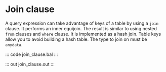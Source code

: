 # Join clause

A query expression can take advantage of keys of a table by using a `join` clause. It performs an inner equijoin. The result is similar to using nested `from` clauses and `where` clause. It is implemented as a hash join. Table keys allow you to avoid building a hash table. The type to join on must be `anydata`.

::: code join_clause.bal :::

::: out join_clause.out :::